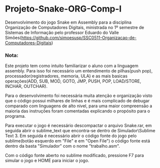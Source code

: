 # Projeto-Snake-ORG-Comp-I
Desenvolvimento do jogo Snake em Assembly para a disciplina Organização de Computadores Digitais, ministrada no 1º semestre de Sistemas de Informação pelo professor Eduardo do Valle Simões(https://github.com/simoesusp/SSC0511-Organizacao-de-Computadores-Digitais)

### Nota:

Este projeto tem como intuito familiarizar o aluno com a linguagem assembly. Para isso foi necessário um entendimento de pilhas(push pop), processador(registradores, memoria, ULA) e as mais basicas operações(ADD, SUB, MOD, GOTO, JMP, PUSH, POP, LOAD/STORE, INCHAR, OUTCHAR).

Para o desenvolvimento foi necessária muita atenção e organização visto que o código possui milhares de linhas e é mais complicado de debugar comparado com linguagens de alto nivel, para uma maior compreensão a maioria das instruções foram comentadas explicando o propósito para o programa.

Para executar o jogo é necessário descompactar o arquivo Snake.rar, em seguida abrir o sublime_text que encontra-se dentro de Simulador\Sublime Text 3. Em seguida é necessário abrir o código fonte do jogo pelo sublime(botão esquerdo em "File" e em "Open File") o código fonte está dentro da basta "Simulador" com o nome "trabalho.asm".

Com o código fonte aberto no sublime modificado, pressione F7 para simular o jogo e HOME para iniciar o jogo.
